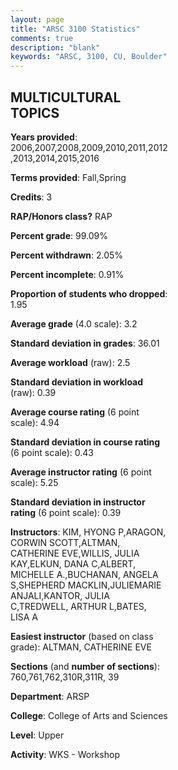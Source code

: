 ```yaml
---
layout: page
title: "ARSC 3100 Statistics"
comments: true
description: "blank"
keywords: "ARSC, 3100, CU, Boulder"
--- 
```

<head>
<script src="https://ajax.googleapis.com/ajax/libs/jquery/2.1.3/jquery.min.js"></script>
<script src="https://dl.dropboxusercontent.com/s/pc42nxpaw1ea4o9/highcharts.js?dl=0"></script>
<!-- <script src="../assets/js/highcharts.js"></script> -->
<style type="text/css">@font-face {
	font-family: "Bebas Neue";
	src: url(https://www.filehosting.org/file/details/544349/BebasNeue%20Regular.otf) format("opentype");
	}
	h1.Bebas { 
		font-family: "Bebas Neue", Verdana, Tahoma;
	}
</style>
</head>
<body>
	<div id="container" style="float: right; width: 45%; height: 88%; margin-left: 2.5%; margin-right: 2.5%;"></div>
	<script language="JavaScript">
		$(document).ready(function() {
		var chart = {type: 'column'};
		var title = {text: 'Grade Distribution'};
		var xAxis = {categories: ['A','B','C','D','F'],crosshair: true};
		var yAxis = {min: 0,title: {text: 'Percentage'}};
		var tooltip = {headerFormat: '<center><b><span style="font-size:20px">{point.key}</span></b></center>',
		               pointFormat: '<td style="padding:0"><b>{point.y:.1f}%</b></td>',
		               footerFormat: '</table>',shared: true,useHTML: true};
		var plotOptions = {column: {pointPadding: 0.0,borderWidth: 0}};  
		var credits = {enabled: false};var series= [{name: 'Percent',data: [41.51,44.29,10.8,1.85,1.54,]}];
		var json = {};
		json.chart = chart;
		json.title = title;
		json.tooltip = tooltip;
		json.xAxis = xAxis;
		json.yAxis = yAxis;  
		json.series = series;
		json.plotOptions = plotOptions;  
		json.credits = credits;
		$('#container').highcharts(json);
	});
	</script>
</body>
			   
## MULTICULTURAL TOPICS

**Years provided**: 2006,2007,2008,2009,2010,2011,2012,2013,2014,2015,2016

**Terms provided**: Fall,Spring

**Credits**: 3

**RAP/Honors class?** RAP

**Percent grade**: 99.09%

**Percent withdrawn**: 2.05%

**Percent incomplete**: 0.91%

**Proportion of students who dropped**: 1.95

**Average grade** (4.0 scale): 3.2

**Standard deviation in grades**: 36.01

**Average workload** (raw): 2.5

**Standard deviation in workload** (raw): 0.39

**Average course rating** (6 point scale): 4.94

**Standard deviation in course rating** (6 point scale): 0.43

**Average instructor rating** (6 point scale): 5.25

**Standard deviation in instructor rating** (6 point scale): 0.39

**Instructors**: KIM, HYONG P,ARAGON, CORWIN SCOTT,ALTMAN, CATHERINE EVE,WILLIS, JULIA KAY,ELKUN, DANA C,ALBERT, MICHELLE A.,BUCHANAN, ANGELA S,SHEPHERD MACKLIN,JULIEMARIE ANJALI,KANTOR, JULIA C,TREDWELL, ARTHUR L,BATES, LISA A

**Easiest instructor** (based on class grade): ALTMAN, CATHERINE EVE

**Sections** (and **number of sections**): 760,761,762,310R,311R, 39

**Department**: ARSP

**College**: College of Arts and Sciences

**Level**: Upper

**Activity**: WKS - Workshop